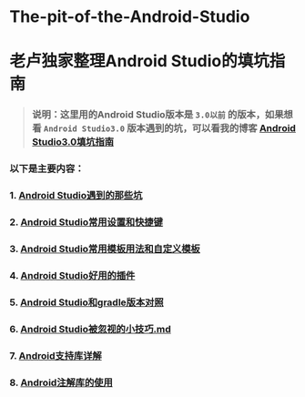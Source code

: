 # The-pit-of-the-Android-Studio
# 老卢独家整理Android Studio的填坑指南

> ### 说明：这里用的Android Studio版本是 `3.0以前` 的版本，如果想看 `Android Studio3.0` 版本遇到的坑，可以看我的博客 **[Android Studio3.0填坑指南](http://www.jianshu.com/p/b45d68c98828)**

### 以下是主要内容：

### 1. [Android Studio遇到的那些坑](https://github.com/AweiLoveAndroid/The-pit-of-the-Android-Studio/blob/master/Android%20Studio%E9%81%87%E5%88%B0%E7%9A%84%E9%82%A3%E4%BA%9B%E5%9D%91.md)

### 2. [Android Studio常用设置和快捷键](https://github.com/AweiLoveAndroid/The-pit-of-the-Android-Studio/blob/master/Android%20Studio%E5%B8%B8%E7%94%A8%E8%AE%BE%E7%BD%AE%E5%92%8C%E5%BF%AB%E6%8D%B7%E9%94%AE.md)

### 3. [Android Studio常用模板用法和自定义模板](https://github.com/AweiLoveAndroid/The-pit-of-the-Android-Studio/blob/master/Android%20Studio%E5%B8%B8%E7%94%A8%E6%A8%A1%E6%9D%BF%E7%94%A8%E6%B3%95%E5%92%8C%E8%87%AA%E5%AE%9A%E4%B9%89%E6%A8%A1%E6%9D%BF.md)

### 4. [Android Studio好用的插件](https://github.com/AweiLoveAndroid/The-pit-of-the-Android-Studio/blob/master/Android%20Studio%E5%A5%BD%E7%94%A8%E7%9A%84%E6%8F%92%E4%BB%B6.md)

### 5. [Android Studio和gradle版本对照](https://github.com/AweiLoveAndroid/The-pit-of-the-Android-Studio/blob/master/doc/Android%20Studio%E5%92%8Cgradle%E7%89%88%E6%9C%AC%E5%AF%B9%E7%85%A7.txt)

### 6. [Android Studio被忽视的小技巧.md](https://github.com/AweiLoveAndroid/The-pit-of-the-Android-Studio/blob/master/Android%20Studio%E8%A2%AB%E5%BF%BD%E8%A7%86%E7%9A%84%E5%B0%8F%E6%8A%80%E5%B7%A7.md)

### 7. [Android支持库详解](https://github.com/AweiLoveAndroid/The-pit-of-the-Android-Studio/blob/master/Android%E6%94%AF%E6%8C%81%E5%BA%93%E8%AF%A6%E8%A7%A3.md)

### 8. [Android注解库的使用](https://github.com/AweiLoveAndroid/The-pit-of-the-Android-Studio/blob/master/Android%E6%B3%A8%E8%A7%A3%E5%BA%93%E7%9A%84%E4%BD%BF%E7%94%A8.md)

